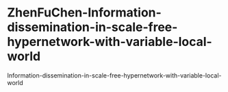 # ZhenFuChen-Information-dissemination-in-scale-free-hypernetwork-with-variable-local-world
Information-dissemination-in-scale-free-hypernetwork-with-variable-local-world
